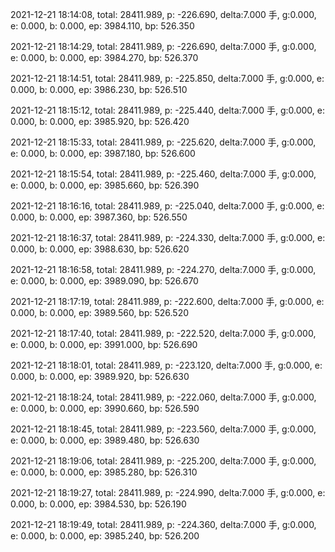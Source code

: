 2021-12-21 18:14:08, total: 28411.989, p: -226.690, delta:7.000 手, g:0.000, e: 0.000, b: 0.000, ep: 3984.110, bp: 526.350

2021-12-21 18:14:29, total: 28411.989, p: -226.690, delta:7.000 手, g:0.000, e: 0.000, b: 0.000, ep: 3984.270, bp: 526.370

2021-12-21 18:14:51, total: 28411.989, p: -225.850, delta:7.000 手, g:0.000, e: 0.000, b: 0.000, ep: 3986.230, bp: 526.510

2021-12-21 18:15:12, total: 28411.989, p: -225.440, delta:7.000 手, g:0.000, e: 0.000, b: 0.000, ep: 3985.920, bp: 526.420

2021-12-21 18:15:33, total: 28411.989, p: -225.620, delta:7.000 手, g:0.000, e: 0.000, b: 0.000, ep: 3987.180, bp: 526.600

2021-12-21 18:15:54, total: 28411.989, p: -225.460, delta:7.000 手, g:0.000, e: 0.000, b: 0.000, ep: 3985.660, bp: 526.390

2021-12-21 18:16:16, total: 28411.989, p: -225.040, delta:7.000 手, g:0.000, e: 0.000, b: 0.000, ep: 3987.360, bp: 526.550

2021-12-21 18:16:37, total: 28411.989, p: -224.330, delta:7.000 手, g:0.000, e: 0.000, b: 0.000, ep: 3988.630, bp: 526.620

2021-12-21 18:16:58, total: 28411.989, p: -224.270, delta:7.000 手, g:0.000, e: 0.000, b: 0.000, ep: 3989.090, bp: 526.670

2021-12-21 18:17:19, total: 28411.989, p: -222.600, delta:7.000 手, g:0.000, e: 0.000, b: 0.000, ep: 3989.560, bp: 526.520

2021-12-21 18:17:40, total: 28411.989, p: -222.520, delta:7.000 手, g:0.000, e: 0.000, b: 0.000, ep: 3991.000, bp: 526.690

2021-12-21 18:18:01, total: 28411.989, p: -223.120, delta:7.000 手, g:0.000, e: 0.000, b: 0.000, ep: 3989.920, bp: 526.630

2021-12-21 18:18:24, total: 28411.989, p: -222.060, delta:7.000 手, g:0.000, e: 0.000, b: 0.000, ep: 3990.660, bp: 526.590

2021-12-21 18:18:45, total: 28411.989, p: -223.560, delta:7.000 手, g:0.000, e: 0.000, b: 0.000, ep: 3989.480, bp: 526.630

2021-12-21 18:19:06, total: 28411.989, p: -225.200, delta:7.000 手, g:0.000, e: 0.000, b: 0.000, ep: 3985.280, bp: 526.310

2021-12-21 18:19:27, total: 28411.989, p: -224.990, delta:7.000 手, g:0.000, e: 0.000, b: 0.000, ep: 3984.530, bp: 526.190

2021-12-21 18:19:49, total: 28411.989, p: -224.360, delta:7.000 手, g:0.000, e: 0.000, b: 0.000, ep: 3985.240, bp: 526.200